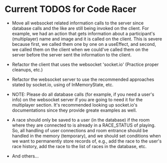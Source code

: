 # Current TODOS for Code Racer

- Move all websocket related information calls to the server since database calls and the like are still being invoked on the client. For example, we had an action that gets information about a participant's (multiplayer) name and image and it is called on the client. This is severe because first, we called them one by one on a useEffect, and second, we called them on the client when we could've called them on the server before the server sent the information to the client.

- Refactor the client that uses the websocket 'socket.io' (Practice proper cleanups, etc.)

- Refactor the websocket server to use the recommended approaches stated by socket.io, using of InMemoryState, etc.

- NOTE: Please do all database calls (for example, if you need a user's info) on the websocket server if you are going to need it for the multiplayer section. It's recommended looking up socket.io's documentations since they provide greate examples as well.

- A race should only be saved to a user (in the database) if the room where they are connected to is already in a RACE_STATUS of playing. So, all handling of user connections and room entrance should be handled in the memory (temporary), and we should set conditions when we want to permanently store records of, e.g., add the race to the user's race history, add the race to the list of races in the database, etc.

- And others...